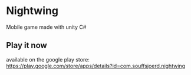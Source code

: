 # Nightwing
Mobile game made with unity C#

## Play it now

available on the google play store: https://play.google.com/store/apps/details?id=com.souffsjoerd.nightwing
